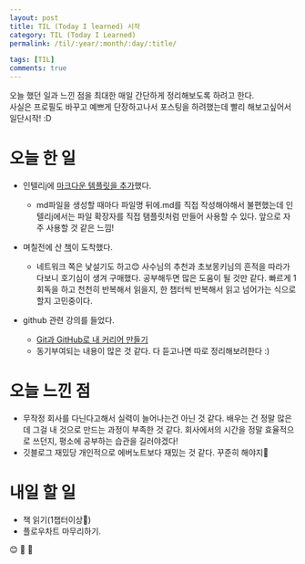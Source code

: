 ```yaml
---
layout: post
title: TIL (Today I learned) 시작
category: TIL (Today I Learned)
permalink: /til/:year/:month/:day/:title/

tags: [TIL]
comments: true
---
```


오늘 했던 일과 느낀 점을 최대한 매일 간단하게 정리해보도록 하려고 한다.  
사실은 프로필도 바꾸고 예쁘게 단장하고나서 포스팅을 하려했는데 빨리 해보고싶어서 일단시작! :D

# 오늘 한 일
- 인텔리j에 [마크다운 템플릿을 추가](https://jojoldu.tistory.com/128)했다. 
    - md파일을 생성할 때마다 파일명 뒤에.md를 직접 작성해야해서 불편했는데 인텔리j에서는 파일 확장자를 직접 탬플릿처럼 만들어 사용할 수 있다. 앞으로 자주 사용할 것 같은 느낌! 

- 며칠전에 산 [책](https://book.naver.com/bookdb/book_detail.nhn?bid=8657832)이 도착했다. 
    - 네트워크 쪽은 낯설기도 하고:blush: 사수님의 추천과 초보몽키님의 흔적을 따라가다보니 호기심이 생겨 구매했다. 공부해두면 많은 도움이 될 것만 같다. 빠르게 1회독을 하고 천천히 반복해서 읽을지, 한 챕터씩 반복해서 읽고 넘어가는 식으로 할지 고민중이다.

- github 관련 강의를 들었다.
    - [Git과 GitHub로 내 커리어 만들기](https://tacademy.skplanet.com/live/player/onlineLectureDetail.action?seq=130)
    - 동기부여되는 내용이 많은 것 같다. 다 듣고나면 따로 정리해보려한다 :)

# 오늘 느낀 점
- 무작정 회사를 다닌다고해서 실력이 늘어나는건 아닌 것 같다. 배우는 건 정말 많은데 그걸 내 것으로 만드는 과정이 부족한 것 같다. 회사에서의 시간을 정말 효율적으로 쓰던지, 평소에 공부하는 습관을 길러야겠다! 
- 깃블로그 재밌당 개인적으로 에버노트보다 재밌는 것 같다. 꾸준히 해야지:pray:


# 내일 할 일
- 책 읽기(1챕터이상:imp:)
- 플로우차트 마무리하기.

:blush:
:abcd:
:goggles:
